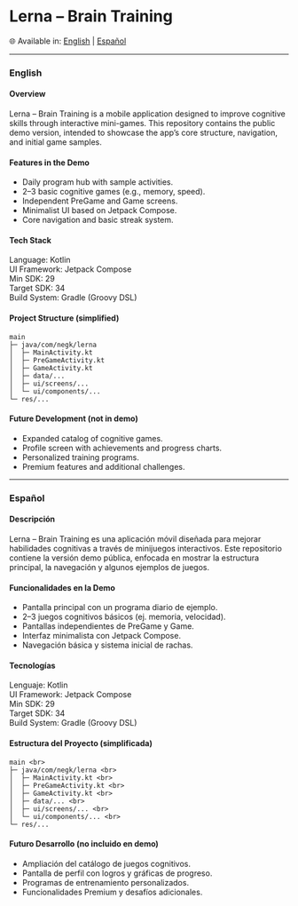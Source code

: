 # Lerna – Brain Training
🌐 Available in: [English](#english) | [Español](#español)

---

### English
#### Overview
Lerna – Brain Training is a mobile application designed to improve cognitive skills through interactive mini-games. This repository contains the public demo version, intended to showcase the app’s core structure, navigation, and initial game samples.

#### Features in the Demo
- Daily program hub with sample activities.
- 2–3 basic cognitive games (e.g., memory, speed).
- Independent PreGame and Game screens.
- Minimalist UI based on Jetpack Compose.
- Core navigation and basic streak system.

#### Tech Stack
Language: Kotlin <br>
UI Framework: Jetpack Compose <br>
Min SDK: 29 <br>
Target SDK: 34 <br>
Build System: Gradle (Groovy DSL) <br>

#### Project Structure (simplified) <br>
```
main
├─ java/com/negk/lerna
│  ├─ MainActivity.kt
│  ├─ PreGameActivity.kt
│  ├─ GameActivity.kt
│  ├─ data/...
│  ├─ ui/screens/...
│  └─ ui/components/...
└─ res/...
```

#### Future Development (not in demo)
- Expanded catalog of cognitive games.
- Profile screen with achievements and progress charts.
- Personalized training programs.
- Premium features and additional challenges.

---

### Español 
#### Descripción
Lerna – Brain Training es una aplicación móvil diseñada para mejorar habilidades cognitivas a través de minijuegos interactivos. Este repositorio contiene la versión demo pública, enfocada en mostrar la estructura principal, la navegación y algunos ejemplos de juegos.

#### Funcionalidades en la Demo
- Pantalla principal con un programa diario de ejemplo.
- 2–3 juegos cognitivos básicos (ej. memoria, velocidad).
- Pantallas independientes de PreGame y Game.
- Interfaz minimalista con Jetpack Compose.
- Navegación básica y sistema inicial de rachas.

#### Tecnologías
Lenguaje: Kotlin <br>
UI Framework: Jetpack Compose <br>
Min SDK: 29 <br>
Target SDK: 34 <br>
Build System: Gradle (Groovy DSL) <br>

#### Estructura del Proyecto (simplificada) <br>
```
main <br>
├─ java/com/negk/lerna <br>
│  ├─ MainActivity.kt <br>
│  ├─ PreGameActivity.kt <br>
│  ├─ GameActivity.kt <br>
│  ├─ data/... <br>
│  ├─ ui/screens/... <br>
│  └─ ui/components/... <br>
└─ res/...
```

#### Futuro Desarrollo (no incluido en demo)
- Ampliación del catálogo de juegos cognitivos.
- Pantalla de perfil con logros y gráficas de progreso.
- Programas de entrenamiento personalizados.
- Funcionalidades Premium y desafíos adicionales.
